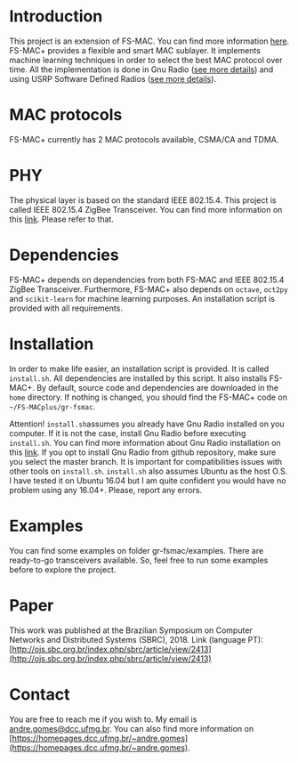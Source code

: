 # Introduction
This project is an extension of FS-MAC. You can find more information [here](https://github.com/jeffRayneres/FS-MAC). FS-MAC+ provides a flexible and smart MAC sublayer. It implements machine learning techniques in order to select the best MAC protocol over time. All the implementation is done in Gnu Radio ([see more details](http://gnuradio.org/)) and using USRP Software Defined Radios ([see more details](https://www.ettus.com/)).

# MAC protocols
FS-MAC+ currently has 2 MAC protocols available, CSMA/CA and TDMA.

# PHY
The physical layer is based on the standard IEEE 802.15.4. This project is called IEEE 802.15.4 ZigBee Transceiver. You can find more information on this [link](https://github.com/bastibl/gr-ieee802-15-4). Please refer to that.

# Dependencies
FS-MAC+ depends on dependencies from both FS-MAC and IEEE 802.15.4 ZigBee Transceiver. Furthermore, FS-MAC+ also depends on `octave`, `oct2py` and `scikit-learn` for machine learning purposes. An installation script is provided with all requirements.

# Installation
In order to make life easier, an installation script is provided. It is called `install.sh`. All dependencies are installed by this script. It also installs FS-MAC+. By default, source code and dependencies are downloaded in the `home` directory. If nothing is changed, you should find the FS-MAC+ code on `~/FS-MACplus/gr-fsmac`.

Attention! `install.sh`assumes you already have Gnu Radio installed on you computer. If it is not the case, install Gnu Radio before executing `install.sh`. You can find more information about Gnu Radio installation on this [link](https://wiki.gnuradio.org/index.php/InstallingGR). If you opt to install Gnu Radio from github repository, make sure you select the master branch. It is important for compatibilities issues with other tools on `install.sh`. `install.sh` also assumes Ubuntu as the host O.S. I have tested it on Ubuntu 16.04 but I am quite confident you would have no problem using any 16.04+. Please, report any errors.

# Examples
You can find some examples on folder gr-fsmac/examples. There are ready-to-go transceivers available. So, feel free to run some examples before to explore the project.

# Paper
This work was published at the Brazilian Symposium on Computer Networks and Distributed Systems (SBRC), 2018.
Link (language PT): [http://ojs.sbc.org.br/index.php/sbrc/article/view/2413](http://ojs.sbc.org.br/index.php/sbrc/article/view/2413)

# Contact
You are free to reach me if you wish to. My email is andre.gomes@dcc.ufmg.br. You can also find more information on [https://homepages.dcc.ufmg.br/~andre.gomes](https://homepages.dcc.ufmg.br/~andre.gomes).
